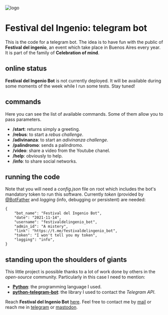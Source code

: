 ![logo](https://gitlab.com/rodrigovalla/festivaldelingeniobot/-/raw/themoststable/assets/img/icon_64.png)

# Festival del Ingenio: telegram bot

This is the code for a telegram bot. The idea is to have fun with the public of **Festival del ingenio**, an event
which take place in Buenos Aires every year. It is part of the family of **Celebration of mind**.  

## online status

**Festival del Ingenio Bot** is not currently deployed. It will be available during some moments of the week while I run
some tests. Stay tuned!

## commands

Here you can see the list of available commands. Some of them allow you to pass parameters.

- **/start**: returns simply a greeting.  
- **/rebus**: to start a *rebus challenge*.
- **/adivinanza**: to start an *adivinanza challenge*.
- **/palindromo**: sends a palíndromo.
- **/video**: share a video from the Youtube chanel.
- **/help**: obviously to help.
- **/info**: to share social networks.

## running the code

Note that you will need a *config.json* file on root which includes the bot's mandatory token to run this software.
Currently *token* (provided by [@BotFather](https://t.me/BotFather) and *logging* (info, debugging or persistent)
are needed:

```
{
	"bot_name": "Festival del Ingenio Bot",
	"date": "2021-11-14",
	"username": "festivaldelingenio_bot",
	"admin_id": "A mistery",
	"link": "https://t.me/festivaldelingenio_bot",
	"token": "I won't tell you my token",
	"logging": "info",
}

```

## standing upon the shoulders of giants

This little project is possible thanks to a lot of work done by others in the *open-source* community. Particularly in
this case I need to mention:

- [**Python**](https://www.python.org/): the programming language I used.  
- [**python-telegram-bot**](https://python-telegram-bot.org/): the library I used to contact the *Telegram API*.  

Reach **Festival del Ingenio Bot** [here](https://t.me/festivaldelingeniobot_bot).
Feel free to contact me by [mail](mailto:rodrigovalla@protonmail.ch) or reach me in
[telegram](https://t.me/rvalla) or [mastodon](https://fosstodon.org/@rvalla).
